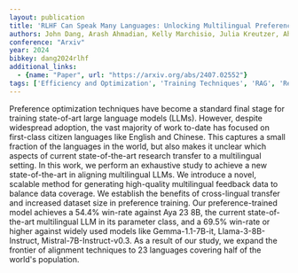 ```yaml
---
layout: publication
title: 'RLHF Can Speak Many Languages: Unlocking Multilingual Preference Optimization For Llms'
authors: John Dang, Arash Ahmadian, Kelly Marchisio, Julia Kreutzer, Ahmet Üstün, Sara Hooker
conference: "Arxiv"
year: 2024
bibkey: dang2024rlhf
additional_links:
  - {name: "Paper", url: "https://arxiv.org/abs/2407.02552"}
tags: ['Efficiency and Optimization', 'Training Techniques', 'RAG', 'Reinforcement Learning']
---
```

Preference optimization techniques have become a standard final stage for
training state-of-art large language models (LLMs). However, despite widespread
adoption, the vast majority of work to-date has focused on first-class citizen
languages like English and Chinese. This captures a small fraction of the
languages in the world, but also makes it unclear which aspects of current
state-of-the-art research transfer to a multilingual setting. In this work, we
perform an exhaustive study to achieve a new state-of-the-art in aligning
multilingual LLMs. We introduce a novel, scalable method for generating
high-quality multilingual feedback data to balance data coverage. We establish
the benefits of cross-lingual transfer and increased dataset size in preference
training. Our preference-trained model achieves a 54.4% win-rate against Aya 23
8B, the current state-of-the-art multilingual LLM in its parameter class, and a
69.5% win-rate or higher against widely used models like Gemma-1.1-7B-it,
Llama-3-8B-Instruct, Mistral-7B-Instruct-v0.3. As a result of our study, we
expand the frontier of alignment techniques to 23 languages covering half of
the world's population.
